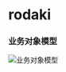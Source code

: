 # rodaki


### 业务对象模型

![业务对象模型](http://www.plantuml.com/plantuml/proxy?cache=no&src=https://raw.githubusercontent.com/nemoworks/rodaki/master/docs/uml/model-v3.pu)
